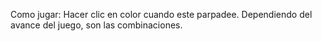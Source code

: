 Como jugar: 
Hacer clic en color cuando este parpadee. Dependiendo del avance del juego, son las combinaciones. 
